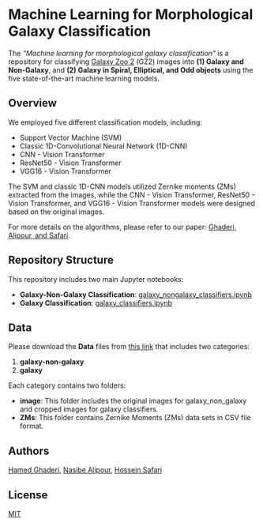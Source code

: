 # Machine Learning for Morphological Galaxy Classification

The *"Machine learning for morphological galaxy classification"* is a repository for classifying [Galaxy Zoo 2](https://data.galaxyzoo.org/#section-7) (GZ2) images into **(1) Galaxy and Non-Galaxy**, and **(2) Galaxy in Spiral, Elliptical, and Odd objects** using the five state-of-the-art machine learning models.

## Overview

We employed five different classification models, including:

- Support Vector Machine (SVM)
- Classic 1D-Convolutional Neural Network (1D-CNN)
- CNN - Vision Transformer
- ResNet50 - Vision Transformer
- VGG16 - Vision Transformer

The SVM and classic 1D-CNN models utilized Zernike moments (ZMs) extracted from the images, while the CNN - Vision Transformer, ResNet50 - Vision Transformer, and VGG16 - Vision Transformer models were designed based on the original images.

For more details on the algorithms, please refer to our paper: [Ghaderi, Alipour, and Safari](paperlink).

## Repository Structure

This repository includes two main Jupyter notebooks:

- **Galaxy-Non-Galaxy Classification**: [galaxy_nongalaxy_classifiers.ipynb](https://github.com/hmddev1/machine_learning_for_morphological_galaxy_classification/blob/main/galaxy_nongalaxy_classifiers.ipynb)
- **Galaxy Classification**: [galaxy_classifiers.ipynb](https://github.com/hmddev1/machine_learning_for_morphological_galaxy_classification/blob/main/galaxy_classifier.ipynb)

## Data
Please download the **Data** files from [this link](https://drive.google.com/file/d/1wxmYQ8qpgaVDuD3kTeBrZlyny0IBA9wn/view?usp=drive_link) that includes two categories:

1. **galaxy-non-galaxy**
2. **galaxy**

Each category contains two folders:

- **image**: This folder includes the original images for galaxy_non_galaxy and cropped images for galaxy classifiers.
- **ZMs**: This folder contains Zernike Moments (ZMs) data sets in CSV file format.

## Authors

[Hamed Ghaderi](https://scholar.google.com/citations?user=G1jGaYcAAAAJ&hl=en), [Nasibe Alipour](https://scholar.google.com/citations?user=PfzZOI0AAAAJ&hl=en), [Hossein Safari](https://scholar.google.com/citations?user=nCc1FV8AAAAJ&hl=en)

## License
[MIT](https://choosealicense.com/licenses/mit/)


